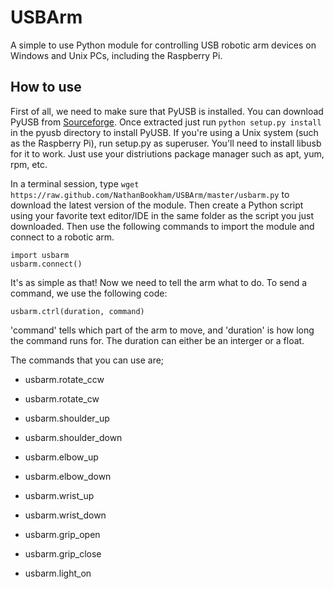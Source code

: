 USBArm
======

A simple to use Python module for controlling USB robotic arm devices on Windows and Unix PCs, including the Raspberry Pi.

How to use
----------
First of all, we need to make sure that PyUSB is installed. You can download PyUSB from [Sourceforge](http://sourceforge.net/projects/pyusb/files/latest/download?source=directory). Once extracted just run `python setup.py install` in the pyusb directory to install PyUSB. If you're using a Unix system (such as the Raspberry Pi), run setup.py as superuser. You'll need to install libusb for it to work. Just use your distriutions package manager such as apt, yum, rpm, etc.

In a terminal session, type `wget https://raw.github.com/NathanBookham/USBArm/master/usbarm.py` to download the latest version of the module.
Then create a Python script using your favorite text editor/IDE in the same folder as the script you just downloaded. Then use the following commands to import the module and connect to a robotic arm.
    
    import usbarm
    usbarm.connect()
    
It's as simple as that! Now we need to tell the arm what to do. To send a command, we use the following code:

    usbarm.ctrl(duration, command)
    
'command' tells which part of the arm to move, and 'duration' is how long the command runs for. The duration can either be an interger or a float.

The commands that you can use are;
* usbarm.rotate_ccw
* usbarm.rotate_cw
* usbarm.shoulder_up
* usbarm.shoulder_down
* usbarm.elbow_up
* usbarm.elbow_down
* usbarm.wrist_up
* usbarm.wrist_down
* usbarm.grip_open
* usbarm.grip_close
* usbarm.light_on

  [1]:  "PyUSB"
